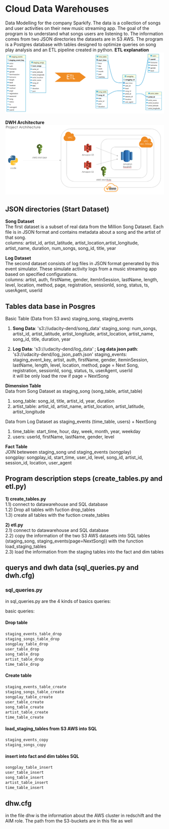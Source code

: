 # Cloud Data Warehouses
Data Modelling for the company Sparkify. The data is a collection of songs and user activities on their new music streaming app. The goal of the program is to understand what songs users are listening to. The information comes from two JSON directories the datasets are in S3 AWS. The program is a Postgres database with tables designed to optimize queries on song play analysis and an ETL pipeline created in python.
**ETL explanation**
![focus](imagines_DWH/ETL.png)\
 \
 **DWH Architecture**
![focus](imagines_DWH/Project_Architecture_DWH.png)


## JSON directories (Start Dataset)
**Song Dataset**\
The first dataset is a subset of real data from the Million Song Dataset. Each file is in JSON format and contains metadata about a song and the artist of that song.\
columns: artist_id, artist_latitude, artist_location,artist_longitude, artist_name, duration, num_songs, song_id, title, year

**Log Dataset**\
The second dataset consists of log files in JSON format generated by this event simulator. These simulate activity logs from a music streaming app based on specified configurations.\
columns: artist, auth, firstName, gender, itemInSession, lastName, length, level, location, method, page, registration, sessionId, song, status, ts, userAgent, userId

## Tables data base in Posgres
Basic Table (Data from S3 aws) staging_song, staging_events
1) **Song Data**:   's3://udacity-dend/song_data\'
   staging_song: num_songs, artist_id, artist_latitude, artist_longitude, artist_location, artist_name, song_id, title, duration, year

2) **Log Data**:    's3://udacity-dend/log_data' ; **Log data json path**: 's3://udacity-dend/log_json_path.json\'
   staging_events: staging_event_key, artist, auth, firstName, gender, iteminSession, lastName, length, level, location, method, page =   Next Song,    registration, sessionId, song, status, ts, userAgent, userId\
it will be only load the row if page = NextSong

**Dimension Table**\
Data from Song Dataset as staging_song (song_table, artist_table)
1) song_table: song_id, title, artist_id, year, duration
2) artist_table: artist_id, artist_name, artist_location, artist_latitude, artist_longitude

Data from Log Dataset as staging_events (time_table, users) + NextSong
1) time_table: start_time, hour, day, week, month, year, weekday
2) users: userId, firstName, lastName, gender, level

**Fact Table**\
JOIN beteween staging_song und staging_events (songplay)\
songplay:  songplay_id, start_time, user_id, level, song_id, artist_id, session_id, location, user_agent

## Program description steps (create_tables.py and etl.py)
**1) create_tables.py**\
    1.1) connect to datawarehouse and SQL database\
    1.2) Drop all tables with fuction drop_tables\
    1.3) create all tables with the fuction create_tables

**2) etl.py**\
    2.1) connect to datawarehouse and SQL database\
    2.2) copy the information of the two S3 AWS datasets into SQL tables (staging_song, staging_events(page=NextSong)) with the function load_staging_tables\
    2.3) load the information from the staging tables into the fact and dim tables

## querys and dwh data (sql_queries.py and dwh.cfg)
### sql_queries.py
in sql_queries.py are the 4 kinds of basics queries: 

basic queries:
#### Drop table
    staging_events_table_drop
    staging_songs_table_drop
    songplay_table_drop
    user_table_drop
    song_table_drop
    artist_table_drop
    time_table_drop
#### Create table
    staging_events_table_create
    staging_songs_table_create
    songplay_table_create
    user_table_create
    song_table_create
    artist_table_create
    time_table_create
#### load_staging_tables from S3 AWS into SQL
    staging_events_copy
    staging_songs_copy 
#### insert into fact and dim tables SQL
    songplay_table_insert
    user_table_insert
    song_table_insert
    artist_table_insert
    time_table_insert

## dhw.cfg
in the file dhw is the information about the AWS cluster in redschift and the AIM role. The path from the S3-buckets are in this file as well
